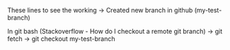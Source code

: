 These lines to see the working
-> Created new branch in github (my-test-branch)

In git bash (Stackoverflow - How do I checkout a remote git branch)
-> git fetch
-> git checkout my-test-branch

